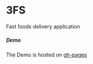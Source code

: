 # 3FS

Fast foods delivery application

##### Demo

The Demo is hosted on [gh-pages](https://kyakusahmed.github.io/3FS/UI/)
